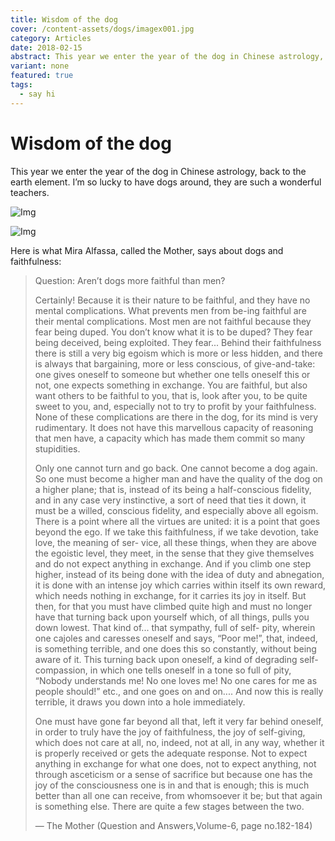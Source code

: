 ```yaml
---
title: Wisdom of the dog
cover: /content-assets/dogs/imagex001.jpg
category: Articles
date: 2018-02-15
abstract: This year we enter the year of the dog in Chinese astrology, back to the earth element.
variant: none
featured: true
tags:
  - say hi
---
```


# Wisdom of the dog

This year we enter the year of the dog in Chinese astrology, back to the earth element. I’m so lucky to have dogs around, they are such a wonderful teachers.

![Img](/content-assets/dogs/laufi_800X600.jpg)

![Img](/content-assets/dogs/motherAndDog_441X600.jpg)

Here is what Mira Alfassa, called the Mother, says about dogs and faithfulness:

> Question: Aren’t dogs more faithful than men?
>
> Certainly! Because it is their nature to be faithful, and they have no mental complications. What prevents men from be-ing faithful are their mental complications. Most men are not faithful because they fear being duped. You don’t know what it is to be duped? They fear being deceived, being exploited. They fear... Behind their faithfulness there is still a very big egoism which is more or less hidden, and there is always that bargaining, more or less conscious, of give-and-take: one gives oneself to someone but whether one tells oneself this or not, one expects something in exchange. You are faithful, but also want others to be faithful to you, that is, look after you, to be quite sweet to you, and, especially not to try to profit by your faithfulness. None of these complications are there in the dog, for its mind is very rudimentary. It does not have this marvellous capacity of reasoning that men have, a capacity which has made them commit so many stupidities.
>
> Only one cannot turn and go back. One cannot become a dog again. So one must become a higher man and have the quality of the dog on a higher plane; that is, instead of its being a half-conscious fidelity, and in any case very instinctive, a sort of need that ties it down, it must be a willed, conscious fidelity, and especially above all egoism. There is a point where all the virtues are united: it is a point that goes beyond the ego. If we take this faithfulness, if we take devotion, take love, the meaning of ser- vice, all these things, when they are above the egoistic level, they meet, in the sense that they give themselves and do not expect anything in exchange. And if you climb one step higher, instead of its being done with the idea of duty and abnegation, it is done with an intense joy which carries within itself its own reward, which needs nothing in exchange, for it carries its joy in itself. But then, for that you must have climbed quite high and must no longer have that turning back upon yourself which, of all things, pulls you down lowest. That kind of... that sympathy, full of self- pity, wherein one cajoles and caresses oneself and says, “Poor me!”, that, indeed, is something terrible, and one does this so constantly, without being aware of it. This turning back upon oneself, a kind of degrading self-compassion, in which one tells oneself in a tone so full of pity, “Nobody understands me! No one loves me! No one cares for me as people should!” etc., and one goes on and on.... And now this is really terrible, it draws you down into a hole immediately.
>
> One must have gone far beyond all that, left it very far behind oneself, in order to truly have the joy of faithfulness, the joy of self-giving, which does not care at all, no, indeed, not at all, in any way, whether it is properly received or gets the adequate response. Not to expect anything in exchange for what one does, not to expect anything, not through asceticism or a sense of sacrifice but because one has the joy of the consciousness one is in and that is enough; this is much better than all one can receive, from whomsoever it be; but that again is something else. There are quite a few stages between the two.
>
> — The Mother (Question and Answers,Volume-6, page no.182-184)
